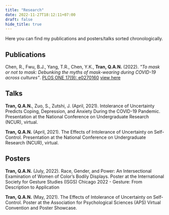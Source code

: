 ```yaml
---
title: "Research"
date: 2022-11-27T18:12:11+07:00
draft: false
hide_title: true
---
```


Here you can find my publications and posters/talks sorted chronologically.

## Publications

Chen, R., Fwu, B.J., Yang, T.R., Chen, Y.K., **Tran, Q.A.N.** (2022). *"To mask or not to mask: Debunking the myths of mask-wearing during COVID-19 across cultures"*. [PLOS ONE 17(9): e0270160](https://doi.org/10.1371/journal.pone.0270160) [view here](journal.pone.0270160.pdf)

## Talks

**Tran, Q.A.N.**, Zuo, S., Zutshi, J. (April, 2021). Intolerance of Uncertainty Predicts Coping, Depression, and Anxiety During the COVID-19 Pandemic. Presentation at the National Conference on Undergraduate Research (NCUR), virtual.

**Tran, Q.A.N.** (April, 2021). The Effects of Intolerance of Uncertainty on Self-Control. Presentation at the National Conference on Undergraduate Research (NCUR), virtual.

## Posters

**Tran, Q.A.N.** (July, 2022). Race, Gender, and Power: An Intersectional Examination of Women of Color’s Bodily Displays. Poster at the International Society for Gesture Studies (ISGS) Chicago 2022 - Gesture: From Description to Application

**Tran, Q.A.N.** (May, 2021). The Effects of Intolerance of Uncertainty on Self-Control. Poster at the Association for Psychological Sciences (APS) Virtual Convention and Poster Showcase.
